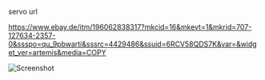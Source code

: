 servo url

https://www.ebay.de/itm/196062838317?mkcid=16&mkevt=1&mkrid=707-127634-2357-0&ssspo=qu_9pbwarti&sssrc=4429486&ssuid=6RCV58QDS7K&var=&widget_ver=artemis&media=COPY

![Screenshot](screenshot.png)
